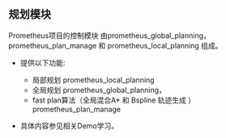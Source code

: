 ## 规划模块

Prometheus项目的控制模块 由prometheus_global_planning， prometheus_plan_manage 和 prometheus_local_planning 组成。

-   提供以下功能: 
    -   局部规划 prometheus_local_planning
    -   全局规划 prometheus_global_planning，
    -   fast plan算法（全局混合A* 和 Bspline 轨迹生成 ） prometheus_plan_manage

- 具体内容参见相关Demo学习。



